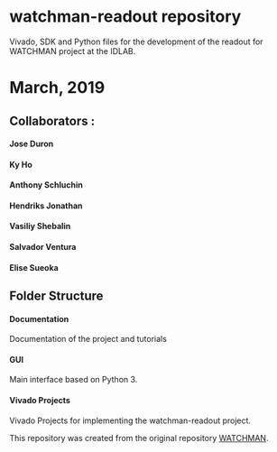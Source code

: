 # watchman-readout repository
Vivado, SDK and Python files for the development of the readout for WATCHMAN project at the IDLAB.

# March, 2019

## Collaborators :
#### Jose Duron
#### Ky Ho
#### Anthony Schluchin
#### Hendriks Jonathan
#### Vasiliy Shebalin
#### Salvador Ventura
#### Elise Sueoka


## Folder Structure

#### Documentation
Documentation of the project and tutorials

#### GUI
Main interface based on Python 3.

#### Vivado Projects
Vivado Projects for implementing the watchman-readout project.

This repository was created from the original repository [WATCHMAN](https://github.com/WMidlab/WATCHMAN).
